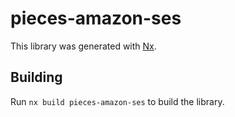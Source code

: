 # pieces-amazon-ses

This library was generated with [Nx](https://nx.dev).

## Building

Run `nx build pieces-amazon-ses` to build the library.
